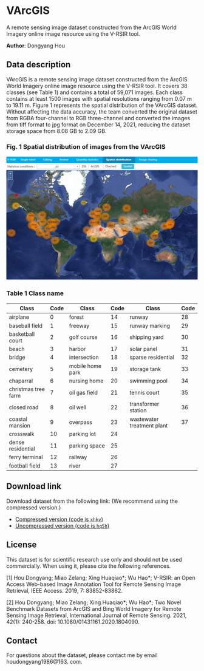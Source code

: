 # VArcGIS
A remote sensing image dataset constructed from the ArcGIS World Imagery online image resource using the V-RSIR tool. 

<b>Author</b>: Dongyang Hou

## Data description

VArcGIS is a remote sensing image dataset constructed from the ArcGIS World Imagery online image resource using the V-RSIR tool. It covers 38 classes (see Table 1) and contains a total of 59,071 images. Each class contains at least 1500 images with spatial resolutions ranging from 0.07 m to 19.11 m. Figure 1 represents the spatial distribution of the VArcGIS dataset. Without affecting the data accuracy, the team converted the original dataset from RGBA four-channel to RGB three-channel and converted the images from tiff format to jpg format on December 14, 2021, reducing the dataset storage space from 8.08 GB to 2.09 GB.

### Fig. 1 Spatial distribution of images from the VArcGIS

![image-20230328130111559](https://github.com/GeoRSAI/VArcGIS/blob/master/figures/spatial_distribution.jpg)

### Table 1 Class name

| Class               | Code | Class            | Code | Class                      | Code |
| ------------------- | ---- | ---------------- | ---- | -------------------------- | ---- |
| airplane            | 0    | forest           | 14   | runway                     | 28   |
| baseball field      | 1    | freeway          | 15   | runway marking             | 29   |
| basketball court    | 2    | golf course      | 16   | shipping yard              | 30   |
| beach               | 3    | harbor           | 17   | solar panel                | 31   |
| bridge              | 4    | intersection     | 18   | sparse residential         | 32   |
| cemetery            | 5    | mobile home park | 19   | storage tank               | 33   |
| chaparral           | 6    | nursing home     | 20   | swimming pool              | 34   |
| christmas tree farm | 7    | oil gas field    | 21   | tennis court               | 35   |
| closed road         | 8    | oil well         | 22   | transformer station        | 36   |
| coastal mansion     | 9    | overpass         | 23   | wastewater treatment plant | 37   |
| crosswalk           | 10   | parking lot      | 24   |                            |      |
| dense residential   | 11   | parking space    | 25   |                            |      |
| ferry terminal      | 12   | railway          | 26   |                            |      |
| football field      | 13   | river            | 27   |                            |      |

## Download link
Download dataset from the following link: (We recommend using the compressed version.)
- [Compressed version (code is `xhkv`)](https://pan.baidu.com/s/1KRKnr5R2UTfnOuGwQhsX5Q)
- [Uncompressed version (code is `hq5h`)](https://pan.baidu.com/s/1FaLtuwlVg-PjCurrLwasUQ)

## License
This dataset is for scientific research use only and should not be used commercially. When using it, please cite the following references. 

[1] Hou Dongyang; Miao Zelang; Xing Huaqiao*; Wu Hao*; V-RSIR: an Open Access Web-based Image Annotation Tool for Remote Sensing Image Retrieval, IEEE Access. 2019, 7: 83852-83862.

[2] Hou Dongyang; Miao Zelang; Xing Huaqiao*; Wu Hao*; Two Novel Benchmark Datasets from ArcGIS and Bing World Imagery for Remote Sensing Image Retrieval, International Journal of Remote Sensing. 2021, 42(1): 240-258. doi: 10.1080/01431161.2020.1804090.

## Contact

For questions about the dataset, please contact me by email houdongyang1986@163. com.
